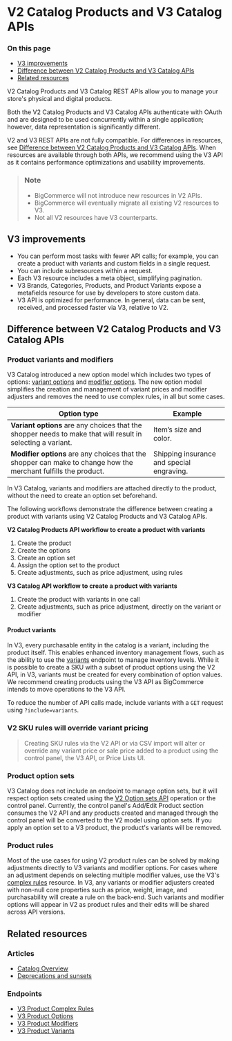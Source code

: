 # V2 Catalog Products and V3 Catalog APIs

<div class="otp" id="no-index">

### On this page
- [V3 improvements](#v3-improvements)
- [Difference between V2 Catalog Products and V3 Catalog APIs](#difference-between-v2-catalog-products-and-v3-catalog-apis)
- [Related resources](#related-resources)

</div>

V2 Catalog Products and V3 Catalog REST APIs allow you to manage your store's physical and digital products.

Both the V2 Catalog Products and V3 Catalog APIs authenticate with OAuth and are designed to be used concurrently within a single application; however, data representation is significantly different.

V2 and V3 REST APIs are not fully compatible. For differences in resources, see [Difference between V2 Catalog Products and V3 Catalog APIs](#difference-between-v2-catalog-products-and-v3-catalog-apis). When resources are available through both APIs, we recommend using the V3 API as it contains performance optimizations and usability improvements.


<div class="HubBlock--callout">
<div class="CalloutBlock--info">
<div class="HubBlock-content">

> ### Note
>
> * BigCommerce will not introduce new resources in V2 APIs.
> * BigCommerce will eventually migrate all existing V2 resources to V3.
> * Not all V2 resources have V3 counterparts. 

</div>
</div>
</div>

## V3 improvements

* You can perform most tasks with fewer API calls; for example, you can create a product with variants and custom fields in a single request.
* You can include subresources within a request.
* Each V3 resource includes a meta object, simplifying pagination.
* V3 Brands, Categories, Products, and Product Variants expose a metafields resource for use by developers to store custom data.
* V3 API is optimized for performance. In general, data can be sent, received, and processed faster via V3, relative to V2.

## Difference between V2 Catalog Products and V3 Catalog APIs

### Product variants and modifiers

V3 Catalog introduced a new option model which includes two types of options: [variant options](https://developer.bigcommerce.com/api-docs/store-management/products-overview#variant-options) and [modifier options](https://developer.bigcommerce.com/api-docs/store-management/products-overview#modifier-options). The new option model  simplifies the creation and management of variant prices and modifier adjusters and removes the need to use complex rules, in all but some cases.

|Option type |Example|
|-|-|
|**Variant options** are any choices that the shopper needs to make that will result in selecting a variant.|Item’s size and color.|
|**Modifier options** are any choices that the shopper can make to change how the merchant fulfills the product. |Shipping insurance and special engraving.|

In V3 Catalog, variants and modifiers are attached directly to the product, without the need to create an option set beforehand. 

The following workflows demonstrate the difference between creating a product with variants using V2 Catalog Products and V3 Catalog APIs.

**V2 Catalog Products API workflow to create a product with variants**

1. Create the product
2. Create the options
3. Create an option set
4. Assign the option set to the product
5. Create adjustments, such as price adjustment, using rules


**V3 Catalog API workflow to create a product with variants**

1. Create the product with variants in one call
2. Create adjustments, such as price adjustment, directly on the variant or modifier

#### Product variants

In V3, every purchasable entity in the catalog is a variant, including the product itself. This enables enhanced inventory management flows, such as the ability to use the [variants](https://developer.bigcommerce.com/api-reference/store-management/catalog/variants/updatevariantsbatch) endpoint to manage inventory levels. While it is possible to create a SKU with a subset of product options using the V2 API, in V3, variants must be created for every combination of option values. We recommend creating products using the V3 API as BigCommerce intends to move operations to the V3 API.

To reduce the number of API calls made, include variants with a `GET` request using `?include=variants`.

<div class="HubBlock--callout">
<div class="CalloutBlock--warning">
<div class="HubBlock-content">

<!-- theme: warning -->

### V2 SKU rules will override variant pricing
> Creating SKU rules via the V2 API or via CSV import will alter or override any variant price or sale price added to a product using the control panel, the V3 API, or Price Lists UI.

</div>
</div>
</div>

### Product option sets

V3 Catalog does not include an endpoint to manage option sets, but it will respect option sets created using the [V2 Option sets API](https://developer.bigcommerce.com/legacy/v2-catalog-products/v2-option-set-options) operation or the control panel. Currently, the control panel's Add/Edit Product section consumes the V2 API and any products created and managed through the control panel will be converted to the V2 model using option sets. If you apply an option set to a V3 product, the product's variants will be removed.

### Product rules 

Most of the use cases for using V2 product rules can be solved by making adjustments directly to V3 variants and modifier options. For cases where an adjustment depends on selecting multiple modifier values, use the V3's [complex rules](https://developer.bigcommerce.com/api-reference/store-management/catalog/product-complex-rules/createcomplexrule) resource. 
In V3, any variants or modifier adjusters created with non-null core properties such as price, weight, image, and purchasability will create a rule on the back-end. Such variants and modifier options will appear in V2 as product rules and their edits will be shared across API versions.

## Related resources

### Articles
* [Catalog Overview](https://developer.bigcommerce.com/api-docs/store-management/products-overview)
* [Deprecations and sunsets](https://developer.bigcommerce.com/api-reference#deprecations-and-sunsets)

### Endpoints
* [V3 Product Complex Rules](https://developer.bigcommerce.com/api-reference/store-management/catalog/product-complex-rules)
* [V3 Product Options](https://developer.bigcommerce.com/api-reference/store-management/catalog/product-options)
* [V3 Product Modifiers](https://developer.bigcommerce.com/api-reference/store-management/catalog/product-modifiers)
* [V3 Product Variants](https://developer.bigcommerce.com/api-reference/catalog/catalog-api/product-variants)